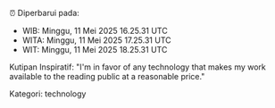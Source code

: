 ⏰ Diperbarui pada:
- WIB: Minggu, 11 Mei 2025 16.25.31 UTC
- WITA: Minggu, 11 Mei 2025 17.25.31 UTC
- WIT: Minggu, 11 Mei 2025 18.25.31 UTC

Kutipan Inspiratif:
"I'm in favor of any technology that makes my work available to the reading public at a reasonable price."


Kategori: technology

